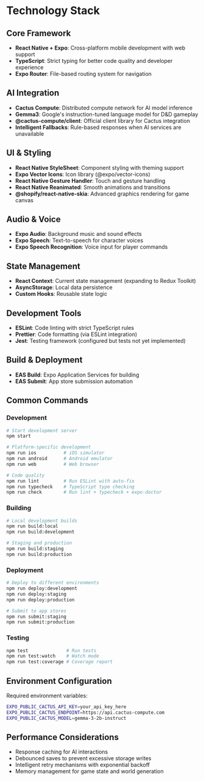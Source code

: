 # Technology Stack

## Core Framework
- **React Native + Expo**: Cross-platform mobile development with web support
- **TypeScript**: Strict typing for better code quality and developer experience
- **Expo Router**: File-based routing system for navigation

## AI Integration
- **Cactus Compute**: Distributed compute network for AI model inference
- **Gemma3**: Google's instruction-tuned language model for D&D gameplay
- **@cactus-compute/client**: Official client library for Cactus integration
- **Intelligent Fallbacks**: Rule-based responses when AI services are unavailable

## UI & Styling
- **React Native StyleSheet**: Component styling with theming support
- **Expo Vector Icons**: Icon library (@expo/vector-icons)
- **React Native Gesture Handler**: Touch and gesture handling
- **React Native Reanimated**: Smooth animations and transitions
- **@shopify/react-native-skia**: Advanced graphics rendering for game canvas

## Audio & Voice
- **Expo Audio**: Background music and sound effects
- **Expo Speech**: Text-to-speech for character voices
- **Expo Speech Recognition**: Voice input for player commands

## State Management
- **React Context**: Current state management (expanding to Redux Toolkit)
- **AsyncStorage**: Local data persistence
- **Custom Hooks**: Reusable state logic

## Development Tools
- **ESLint**: Code linting with strict TypeScript rules
- **Prettier**: Code formatting (via ESLint integration)
- **Jest**: Testing framework (configured but tests not yet implemented)

## Build & Deployment
- **EAS Build**: Expo Application Services for building
- **EAS Submit**: App store submission automation

## Common Commands

### Development
```bash
# Start development server
npm start

# Platform-specific development
npm run ios          # iOS simulator
npm run android      # Android emulator  
npm run web          # Web browser

# Code quality
npm run lint         # Run ESLint with auto-fix
npm run typecheck    # TypeScript type checking
npm run check        # Run lint + typecheck + expo-doctor
```

### Building
```bash
# Local development builds
npm run build:local
npm run build:development

# Staging and production
npm run build:staging
npm run build:production
```

### Deployment
```bash
# Deploy to different environments
npm run deploy:development
npm run deploy:staging
npm run deploy:production

# Submit to app stores
npm run submit:staging
npm run submit:production
```

### Testing
```bash
npm test              # Run tests
npm run test:watch    # Watch mode
npm run test:coverage # Coverage report
```

## Environment Configuration

Required environment variables:
```bash
EXPO_PUBLIC_CACTUS_API_KEY=your_api_key_here
EXPO_PUBLIC_CACTUS_ENDPOINT=https://api.cactus-compute.com
EXPO_PUBLIC_CACTUS_MODEL=gemma-3-2b-instruct
```

## Performance Considerations
- Response caching for AI interactions
- Debounced saves to prevent excessive storage writes
- Intelligent retry mechanisms with exponential backoff
- Memory management for game state and world generation
